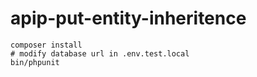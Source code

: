 # apip-put-entity-inheritence

```shell
composer install
# modify database url in .env.test.local
bin/phpunit
```
